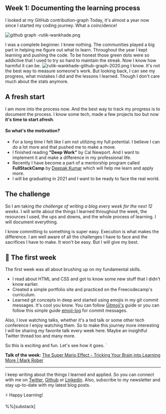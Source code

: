 ## Week 1: Documenting the learning process


I looked at my GitHub contribution-graph Today, it's almost a year now since I started my coding journey. What a coincidence!

![github graph -rutik-wankhade.png](https://cdn.hashnode.com/res/hashnode/image/upload/v1604847563099/yD7OO4apN.png)

I was a complete beginner. I knew nothing. The communities played a big part in helping me figure out what to learn. Throughout the year I kept learning and pushing the code. To be honest those green dots were so addictive that I used to try so hard to maintain the streak. Now I know how harmful it can be. 
![rutik-wankhade-github-graph-2020.png](https://cdn.hashnode.com/res/hashnode/image/upload/v1604848382323/N0TMHnhd3.png)
I know. It's not the best way to measure someone's work. But looking back, I can see my progress, what mistakes I did and the lessons I learned.
Though I don't care much about the stats anymore. 

## A fresh start
I am more into the process now. And the best way to track my progress is to document the process. I know some tech, made a few projects too but now **it's time to start afresh**. 

#### So what's the motivation?

- For a long time I felt like I am not utilizing my full potential. I believe I can do a lot more and that pushed me to make a move.
- I finished reading **"Deep Work"** by Cal Newport. And I want to implement it and make a difference in my professional life.
- Recently I have become a part of a mentorship program called **FullStackCamp** by [Deepak Kumar](https://twitter.com/HQdeepak) which will help me learn and apply more.
- I will be graduating in 2021 and I want to be ready to face the real world.   

## The challenge

So I am taking *the challenge of writing a blog every week for the next 12 weeks*. I will write about the things I learned throughout the week, the resources I used, the ups and downs, and the whole process of learning. I will document everything. 

I know committing to something is super easy. Execution is what makes the difference. I am well aware of all the challenges I have to face and the sacrifices I have to make. It won't be easy. But I will give my best.

 
## 📅 The first week

The first week was all about brushing up on my fundamental skills.
- I read about HTML and CSS and got to know some new stuff that I didn't know earlier. 
- Created a simple portfolio site and practiced on the Freecodecamp's curriculum.
- Learned git concepts in deep and started using emojis in my git commit messages. It's cool you know. You can follow [Gitmoji's](https://gitmoji.carloscuesta.me/) guide or you can follow this simple guide [emoji-log](https://github.com/ahmadawais/Emoji-Log/) for commit messages.

Also, I love watching talks, whether it's a ted talk or some other tech conference I enjoy watching them. So to make this journey more interesting I will be sharing my favorite talk every week here. Maybe an insightful Twitter thread too and many more.

So this is exciting and fun. Let's see how it goes. `

**Talk of the week:**
[The Super Mario Effect - Tricking Your Brain into Learning More | Mark Rober](https://youtu.be/9vJRopau0g0)
____________________
I keep writing about the things I learned and applied. So you can connect with me on [Twitter](https://twitter.com/WankhadeRutik), [Github](https://github.com/rutikwankhade)  or [Linkedin](https://www.linkedin.com/in/rutik-wankhade). Also, subscribe to my newsletter and stay up-to-date with my latest blog posts.

⚡ Happy Learning!  

%%[substack]






